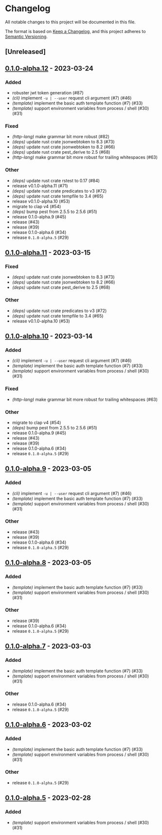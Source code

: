 # Changelog
All notable changes to this project will be documented in this file.

The format is based on [Keep a Changelog](https://keepachangelog.com/en/1.0.0/),
and this project adheres to [Semantic Versioning](https://semver.org/spec/v2.0.0.html).

## [Unreleased]

## [0.1.0-alpha.12](https://github.com/curlz-rs/curlz/compare/v0.1.0-alpha.11...v0.1.0-alpha.12) - 2023-03-24

### Added
- robuster jwt token generation (#87)
- *(cli)* implement `-u | --user` request cli argument (#7) (#46)
- *(template)* implement the basic auth template function (#7) (#33)
- *(template)* support environment variables from process / shell (#30) (#31)

### Fixed
- *(http-lang)* make grammar bit more robust (#82)
- *(deps)* update rust crate jsonwebtoken to 8.3 (#73)
- *(deps)* update rust crate jsonwebtoken to 8.2 (#66)
- *(deps)* update rust crate pest_derive to 2.5 (#68)
- *(http-lang)* make grammar bit more robust for trailing whitespaces (#63)

### Other
- *(deps)* update rust crate rstest to 0.17 (#84)
- release v0.1.0-alpha.11 (#71)
- *(deps)* update rust crate predicates to v3 (#72)
- *(deps)* update rust crate tempfile to 3.4 (#65)
- release v0.1.0-alpha.10 (#53)
- migrate to clap v4 (#54)
- *(deps)* bump pest from 2.5.5 to 2.5.6 (#51)
- release 0.1.0-alpha.9 (#45)
- release (#43)
- release (#39)
- release 0.1.0-alpha.6 (#34)
- release `0.1.0-alpha.5` (#29)

## [0.1.0-alpha.11](https://github.com/curlz-rs/curlz/compare/v0.1.0-alpha.10...v0.1.0-alpha.11) - 2023-03-15

### Fixed
- *(deps)* update rust crate jsonwebtoken to 8.3 (#73)
- *(deps)* update rust crate jsonwebtoken to 8.2 (#66)
- *(deps)* update rust crate pest_derive to 2.5 (#68)

### Other
- *(deps)* update rust crate predicates to v3 (#72)
- *(deps)* update rust crate tempfile to 3.4 (#65)
- release v0.1.0-alpha.10 (#53)

## [0.1.0-alpha.10](https://github.com/curlz-rs/curlz/compare/v0.1.0-alpha.9...v0.1.0-alpha.10) - 2023-03-14

### Added
- *(cli)* implement `-u | --user` request cli argument (#7) (#46)
- *(template)* implement the basic auth template function (#7) (#33)
- *(template)* support environment variables from process / shell (#30) (#31)

### Fixed
- *(http-lang)* make grammar bit more robust for trailing whitespaces (#63)

### Other
- migrate to clap v4 (#54)
- *(deps)* bump pest from 2.5.5 to 2.5.6 (#51)
- release 0.1.0-alpha.9 (#45)
- release (#43)
- release (#39)
- release 0.1.0-alpha.6 (#34)
- release `0.1.0-alpha.5` (#29)

## [0.1.0-alpha.9](https://github.com/curlz-rs/curlz/compare/v0.1.0-alpha.8...v0.1.0-alpha.9) - 2023-03-05

### Added
- *(cli)* implement `-u | --user` request cli argument (#7) (#46)
- *(template)* implement the basic auth template function (#7) (#33)
- *(template)* support environment variables from process / shell (#30) (#31)

### Other
- release (#43)
- release (#39)
- release 0.1.0-alpha.6 (#34)
- release `0.1.0-alpha.5` (#29)

## [0.1.0-alpha.8](https://github.com/curlz-rs/curlz/compare/v0.1.0-alpha.7...v0.1.0-alpha.8) - 2023-03-05

### Added
- *(template)* implement the basic auth template function (#7) (#33)
- *(template)* support environment variables from process / shell (#30) (#31)

### Other
- release (#39)
- release 0.1.0-alpha.6 (#34)
- release `0.1.0-alpha.5` (#29)

## [0.1.0-alpha.7](https://github.com/curlz-rs/curlz/compare/v0.1.0-alpha.6...v0.1.0-alpha.7) - 2023-03-03

### Added
- *(template)* implement the basic auth template function (#7) (#33)
- *(template)* support environment variables from process / shell (#30) (#31)

### Other
- release 0.1.0-alpha.6 (#34)
- release `0.1.0-alpha.5` (#29)

## [0.1.0-alpha.6](https://github.com/curlz-rs/curlz/compare/v0.1.0-alpha.5...v0.1.0-alpha.6) - 2023-03-02

### Added
- *(template)* implement the basic auth template function (#7) (#33)
- *(template)* support environment variables from process / shell (#30) (#31)

### Other
- release `0.1.0-alpha.5` (#29)

## [0.1.0-alpha.5](https://github.com/curlz-rs/curlz/compare/v0.1.0-alpha.4...v0.1.0-alpha.5) - 2023-02-28

### Added
- *(template)* support environment variables from process / shell (#30) (#31)
